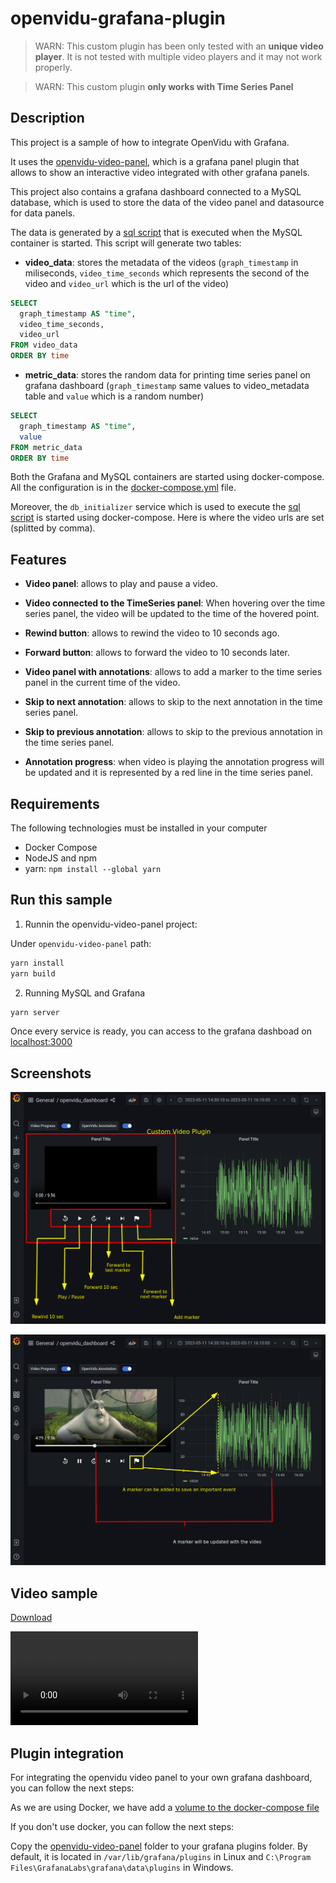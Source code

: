 # openvidu-grafana-plugin


> WARN: This custom plugin has been only tested with an **unique video player**. It is not tested with multiple video players and it may not work properly.

> WARN: This custom plugin **only works with Time Series Panel**


## Description

This project is a sample of how to integrate OpenVidu with Grafana.

It uses the [openvidu-video-panel](openvidu-video-panel), which is a grafana panel plugin that allows to show an interactive video integrated with other grafana panels.

This project also contains a grafana dashboard connected to a MySQL database, which is used to store the data of the video panel and datasource for data panels.

The data is generated by a [sql script](mysql/db_script.py) that is executed when the MySQL container is started.
This script will generate two tables:
*	**video_data**: stores the metadata of the videos (`graph_timestamp` in miliseconds, `video_time_seconds` which represents the second of the video and `video_url` which is the url of the video)


```sql
SELECT
  graph_timestamp AS "time",
  video_time_seconds,
  video_url
FROM video_data
ORDER BY time
```


* **metric_data**: stores the random data for printing time series panel on grafana dashboard (`graph_timestamp` same values to video_metadata table and `value` which is a random number)

```sql
SELECT
  graph_timestamp AS "time",
  value
FROM metric_data
ORDER BY time
```

Both the Grafana and MySQL containers are started using docker-compose. All the configuration is in the [docker-compose.yml](docker/docker-compose.yml) file.

Moreover, the `db_initializer` service which is used to execute the [sql script](mysql/db_script.py) is started using docker-compose. Here is where the video urls are set (splitted by comma).


## Features

* **Video panel**: allows to play and pause a video.
* **Video connected to the TimeSeries panel**: When hovering over the time series panel, the video will be updated to the time of the hovered point.
* **Rewind button**: allows to rewind the video to 10 seconds ago.
* **Forward button**: allows to forward the video to 10 seconds later.
* **Video panel with annotations**: allows to add a marker to the time series panel in the current time of the video.

* **Skip to next annotation**: allows to skip to the next annotation in the time series panel.
* **Skip to previous annotation**: allows to skip to the previous annotation in the time series panel.
* **Annotation progress**: when video is playing the annotation progress will be updated and it is represented by a red line in the time series panel.


## Requirements

The following technologies must be installed in your computer

* Docker Compose
* NodeJS and npm
* yarn: `npm install --global yarn`


## Run this sample

1.  Runnin the openvidu-video-panel project:

Under `openvidu-video-panel` path:

```bash
yarn install
yarn build
```

2. Running MySQL and Grafana

```bash
yarn server
```

Once every service is ready, you can access to the grafana dashboad on [localhost:3000](http://localhost:3000/d/2xkhR8Y4k/openvidu_dashboard?orgId=1)


## Screenshots

![Home](docs/1.png "Home")

![Annotations](docs/2.png "Annotations")



## Video sample

<a href="https://github.com/OpenVidu/openvidu-grafana-plugin/raw/master/docs/openvidu-grafana.mp4">Download</a>

<video controls>
  <source src="docs/openvidu-grafana.mp4" type="video/mp4">
  Your browser does not support the video tag.
</video>


## Plugin integration

For integrating the openvidu video panel to your own grafana dashboard, you can follow the next steps:

As we are using Docker, we have add a [volume to the docker-compose file](https://github.com/OpenVidu/openvidu-grafana-plugin/blob/b477320162bbf47f99603190d620f57b10a1ad03/docker/docker-compose.yml#L38)

If you don't use docker, you can follow the next steps:

Copy the [openvidu-video-panel](openvidu-video-panel) folder to your grafana plugins folder. By default, it is located in `/var/lib/grafana/plugins` in Linux and `C:\Program Files\GrafanaLabs\grafana\data\plugins` in Windows.


